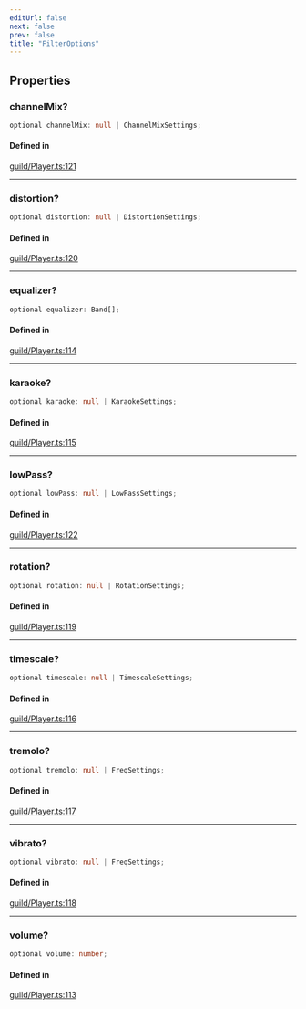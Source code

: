 ```yaml
---
editUrl: false
next: false
prev: false
title: "FilterOptions"
---
```


## Properties

<a id="channelmix" name="channelmix"></a>

### channelMix?

```ts
optional channelMix: null | ChannelMixSettings;
```

#### Defined in

[guild/Player.ts:121](https://github.com/shipgirlproject/shoukaku/blob/761f40f7c0b54473070fa1c40602d1504a8bf167/src/guild/Player.ts#L121)

***

<a id="distortion" name="distortion"></a>

### distortion?

```ts
optional distortion: null | DistortionSettings;
```

#### Defined in

[guild/Player.ts:120](https://github.com/shipgirlproject/shoukaku/blob/761f40f7c0b54473070fa1c40602d1504a8bf167/src/guild/Player.ts#L120)

***

<a id="equalizer" name="equalizer"></a>

### equalizer?

```ts
optional equalizer: Band[];
```

#### Defined in

[guild/Player.ts:114](https://github.com/shipgirlproject/shoukaku/blob/761f40f7c0b54473070fa1c40602d1504a8bf167/src/guild/Player.ts#L114)

***

<a id="karaoke" name="karaoke"></a>

### karaoke?

```ts
optional karaoke: null | KaraokeSettings;
```

#### Defined in

[guild/Player.ts:115](https://github.com/shipgirlproject/shoukaku/blob/761f40f7c0b54473070fa1c40602d1504a8bf167/src/guild/Player.ts#L115)

***

<a id="lowpass" name="lowpass"></a>

### lowPass?

```ts
optional lowPass: null | LowPassSettings;
```

#### Defined in

[guild/Player.ts:122](https://github.com/shipgirlproject/shoukaku/blob/761f40f7c0b54473070fa1c40602d1504a8bf167/src/guild/Player.ts#L122)

***

<a id="rotation" name="rotation"></a>

### rotation?

```ts
optional rotation: null | RotationSettings;
```

#### Defined in

[guild/Player.ts:119](https://github.com/shipgirlproject/shoukaku/blob/761f40f7c0b54473070fa1c40602d1504a8bf167/src/guild/Player.ts#L119)

***

<a id="timescale" name="timescale"></a>

### timescale?

```ts
optional timescale: null | TimescaleSettings;
```

#### Defined in

[guild/Player.ts:116](https://github.com/shipgirlproject/shoukaku/blob/761f40f7c0b54473070fa1c40602d1504a8bf167/src/guild/Player.ts#L116)

***

<a id="tremolo" name="tremolo"></a>

### tremolo?

```ts
optional tremolo: null | FreqSettings;
```

#### Defined in

[guild/Player.ts:117](https://github.com/shipgirlproject/shoukaku/blob/761f40f7c0b54473070fa1c40602d1504a8bf167/src/guild/Player.ts#L117)

***

<a id="vibrato" name="vibrato"></a>

### vibrato?

```ts
optional vibrato: null | FreqSettings;
```

#### Defined in

[guild/Player.ts:118](https://github.com/shipgirlproject/shoukaku/blob/761f40f7c0b54473070fa1c40602d1504a8bf167/src/guild/Player.ts#L118)

***

<a id="volume" name="volume"></a>

### volume?

```ts
optional volume: number;
```

#### Defined in

[guild/Player.ts:113](https://github.com/shipgirlproject/shoukaku/blob/761f40f7c0b54473070fa1c40602d1504a8bf167/src/guild/Player.ts#L113)
